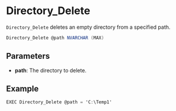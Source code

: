 # Directory_Delete

`Directory_Delete` deletes an empty directory from a specified path.

```csharp
Directory_Delete @path NVARCHAR (MAX)
```

## Parameters

 - **path**: The directory to delete.

## Example

```csharp
EXEC Directory_Delete @path = 'C:\Temp1'
```

